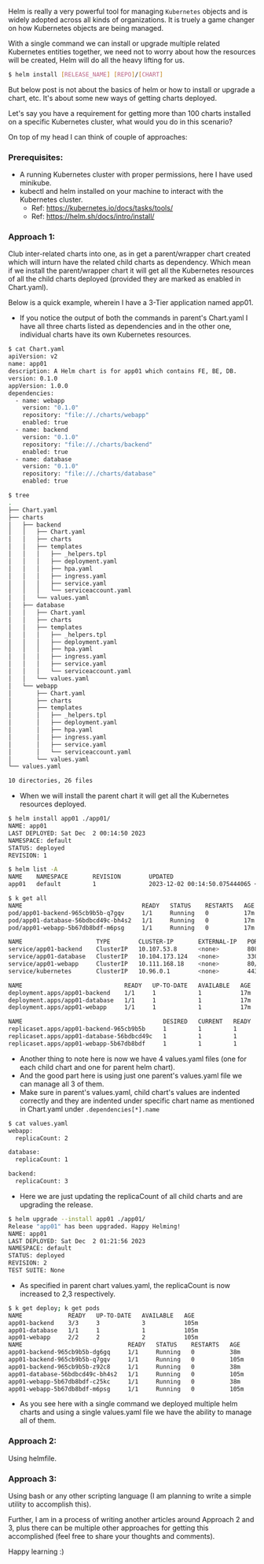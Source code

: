 Helm is really a very powerful tool for managing `Kubernetes` objects and is widely adopted across all kinds of organizations. It is truely a game changer on how Kubernetes objects are being managed. 

With a single command we can install or upgrade multiple related Kubernetes entities together, we need not to worry about how the resources will be created, Helm will do all the heavy lifting for us.

```bash
$ helm install [RELEASE_NAME] [REPO]/[CHART]
```

But below post is not about the basics of helm or how to install or upgrade a chart, etc. It's about some new ways of getting charts deployed.

Let's say you have a requirement for getting more than 100 charts installed on a specific Kubernetes cluster, what would you do in this scenario?

On top of my head I can think of couple of approaches:


### Prerequisites:
- A running Kubernetes cluster with proper permissions, here I have used minikube.
- kubectl and helm installed on your machine to interact with the Kubernetes cluster.
  - Ref: https://kubernetes.io/docs/tasks/tools/
  - Ref: https://helm.sh/docs/intro/install/

### Approach 1:

Club inter-related charts into one, as in get a parent/wrapper chart created which will inturn have the related child charts as dependency. Which mean if we install the parent/wrapper chart it will get all the Kubernetes resources of all the child charts deployed (provided they are marked as enabled in Chart.yaml).

Below is a quick example, wherein I have a 3-Tier application named app01.
- If you notice the output of both the commands in parent's Chart.yaml I have all three charts listed as dependencies and in the other one, individual charts have its own Kubernetes resources.

```bash
$ cat Chart.yaml
apiVersion: v2
name: app01
description: A Helm chart is for app01 which contains FE, BE, DB.
version: 0.1.0
appVersion: 1.0.0
dependencies:
  - name: webapp
    version: "0.1.0"
    repository: "file://./charts/webapp"
    enabled: true
  - name: backend
    version: "0.1.0"
    repository: "file://./charts/backend"
    enabled: true
  - name: database
    version: "0.1.0"
    repository: "file://./charts/database"
    enabled: true
```

```bash
$ tree
.
├── Chart.yaml
├── charts
│   ├── backend
│   │   ├── Chart.yaml
│   │   ├── charts
│   │   ├── templates
│   │   │   ├── _helpers.tpl
│   │   │   ├── deployment.yaml
│   │   │   ├── hpa.yaml
│   │   │   ├── ingress.yaml
│   │   │   ├── service.yaml
│   │   │   └── serviceaccount.yaml
│   │   └── values.yaml
│   ├── database
│   │   ├── Chart.yaml
│   │   ├── charts
│   │   ├── templates
│   │   │   ├── _helpers.tpl
│   │   │   ├── deployment.yaml
│   │   │   ├── hpa.yaml
│   │   │   ├── ingress.yaml
│   │   │   ├── service.yaml
│   │   │   └── serviceaccount.yaml
│   │   └── values.yaml
│   └── webapp
│       ├── Chart.yaml
│       ├── charts
│       ├── templates
│       │   ├── _helpers.tpl
│       │   ├── deployment.yaml
│       │   ├── hpa.yaml
│       │   ├── ingress.yaml
│       │   ├── service.yaml
│       │   └── serviceaccount.yaml
│       └── values.yaml
└── values.yaml

10 directories, 26 files
```

- When we will install the parent chart it will get all the Kubernetes resources deployed.

```bash
$ helm install app01 ./app01/
NAME: app01
LAST DEPLOYED: Sat Dec  2 00:14:50 2023
NAMESPACE: default
STATUS: deployed
REVISION: 1
```

```bash
$ helm list -A
NAME    NAMESPACE       REVISION        UPDATED                                 STATUS          CHART           APP VERSION
app01   default         1               2023-12-02 00:14:50.075444065 +0530 IST deployed        app01-0.1.0     1.0.0
```

```bash
$ k get all
NAME                                  READY   STATUS    RESTARTS   AGE
pod/app01-backend-965cb9b5b-q7gqv     1/1     Running   0          17m
pod/app01-database-56bdbcd49c-bh4s2   1/1     Running   0          17m
pod/app01-webapp-5b67db8bdf-m6psg     1/1     Running   0          17m

NAME                     TYPE        CLUSTER-IP       EXTERNAL-IP   PORT(S)   AGE
service/app01-backend    ClusterIP   10.107.53.8      <none>        8080/TCP  17m
service/app01-database   ClusterIP   10.104.173.124   <none>        3306/TCP  17m
service/app01-webapp     ClusterIP   10.111.168.18    <none>        80/TCP    17m
service/kubernetes       ClusterIP   10.96.0.1        <none>        443/TCP   8d

NAME                             READY   UP-TO-DATE   AVAILABLE   AGE
deployment.apps/app01-backend    1/1     1            1           17m
deployment.apps/app01-database   1/1     1            1           17m
deployment.apps/app01-webapp     1/1     1            1           17m

NAME                                        DESIRED   CURRENT   READY   AGE
replicaset.apps/app01-backend-965cb9b5b     1         1         1       17m
replicaset.apps/app01-database-56bdbcd49c   1         1         1       17m
replicaset.apps/app01-webapp-5b67db8bdf     1         1         1       17m
```

- Another thing to note here is now we have 4 values.yaml files (one for each child chart and one for parent helm chart).
- And the good part here is using just one parent's values.yaml file we can manage all 3 of them.
- Make sure in parent's values.yaml, child chart's values are indented correctly and they are indented under specific chart name as mentioned in Chart.yaml under ``.dependencies[*].name``

```bash
$ cat values.yaml
webapp:
  replicaCount: 2

database:
  replicaCount: 1

backend:
  replicaCount: 3
```

- Here we are just updating the replicaCount of all child charts and are upgrading the release.

```bash
$ helm upgrade --install app01 ./app01/
Release "app01" has been upgraded. Happy Helming!
NAME: app01
LAST DEPLOYED: Sat Dec  2 01:21:56 2023
NAMESPACE: default
STATUS: deployed
REVISION: 2
TEST SUITE: None
```

- As specified in parent chart values.yaml, the replicaCount is now increased to 2,3 respectively.
```bash
$ k get deploy; k get pods
NAME             READY   UP-TO-DATE   AVAILABLE   AGE
app01-backend    3/3     3            3           105m
app01-database   1/1     1            1           105m
app01-webapp     2/2     2            2           105m
NAME                              READY   STATUS    RESTARTS   AGE
app01-backend-965cb9b5b-dg6gq     1/1     Running   0          38m
app01-backend-965cb9b5b-q7gqv     1/1     Running   0          105m
app01-backend-965cb9b5b-z92c8     1/1     Running   0          38m
app01-database-56bdbcd49c-bh4s2   1/1     Running   0          105m
app01-webapp-5b67db8bdf-c25kc     1/1     Running   0          38m
app01-webapp-5b67db8bdf-m6psg     1/1     Running   0          105m
```

- As you see here with a single command we deployed multiple helm charts and using a single values.yaml file we have the ability to manage all of them.



### Approach 2:
Using helmfile.

### Approach 3:
Using bash or any other scripting language (I am planning to write a simple utility to accomplish this).

Further, I am in a process of writing another articles around Approach 2 and 3, plus there can be multiple other approaches for getting this accomplished (feel free to share your thoughts and comments).

Happy learning :)